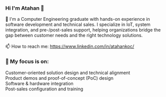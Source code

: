 ### Hi I'm Atahan 👋

💼 I'm a Computer Engineering graduate with hands-on experience in software development and technical sales. I specialize in IoT, system integration, and pre-/post-sales support, helping organizations bridge the gap between customer needs and the right technology solutions.<br> <br>
📫 How to reach me: https://www.linkedin.com/in/atahankoc/

### 🎯 My focus is on:
Customer-oriented solution design and technical alignment <br>
Product demos and proof-of-concept (PoC) design  <br>
Software & hardware integration <br>
Post-sales configuration and training



